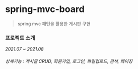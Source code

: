 # spring-mvc-board
> spring mvc 패턴을 활용한 게시판 구현

### 프로젝트 소개
*2021.07 ~ 2021.08*

###### 상세기능 : 게시글 CRUD, 회원가입, 로그인, 파일업로드, 검색, 페이징


